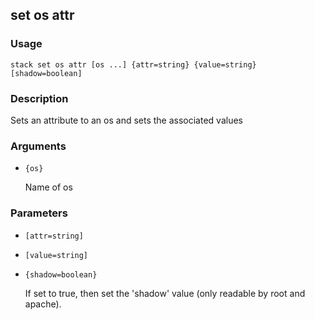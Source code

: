 ## set os attr

### Usage

`stack set os attr [os ...] {attr=string} {value=string} [shadow=boolean]`

### Description


Sets an attribute to an os and sets the associated values



### Arguments

* `{os}`

   Name of os


### Parameters
* `[attr=string]`
* `[value=string]`
* `{shadow=boolean}`

   If set to true, then set the 'shadow' value (only readable by root
	and apache).


